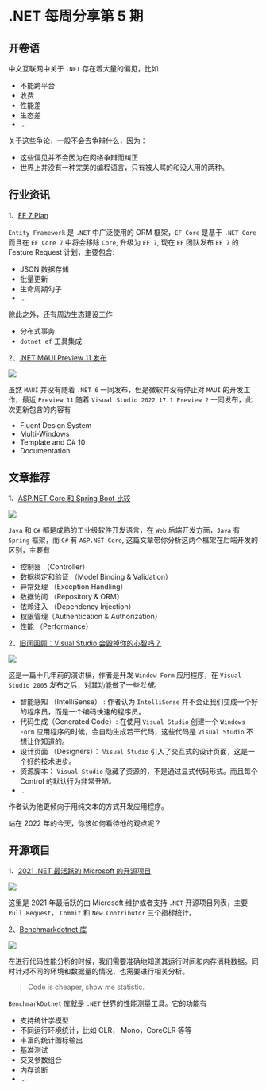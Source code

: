 # .NET 每周分享第 5 期

## 开卷语

中文互联网中关于 `.NET` 存在着大量的偏见，比如

- 不能跨平台
- 收费
- 性能差
- 生态差
- ...

关于这些争论，一般不会去争辩什么，因为：

- 这些偏见并不会因为在网络争辩而纠正
- 世界上并没有一种完美的编程语言，只有被人骂的和没人用的两种。

## 行业资讯

1、[EF 7 Plan](https://devblogs.microsoft.com/dotnet/announcing-the-plan-for-ef7/)

`Entity Framework` 是 `.NET` 中广泛使用的 ORM 框架，`EF Core` 是基于 `.NET Core` 而且在 `EF Core 7` 中将会移除 `Core`, 升级为 `EF 7`, 现在 `EF` 团队发布 `EF 7` 的 Feature Request 计划，主要包含:

- JSON 数据存储
- 批量更新
- 生命周期勾子
- ...

除此之外，还有周边生态建设工作

- 分布式事务
- `dotnet ef` 工具集成

2、[.NET MAUI Preview 11 发布](https://devblogs.microsoft.com/dotnet/announcing-dotnet-maui-preview-11/)

![](https://dotnetweeklypics.blob.core.windows.net/005/maui-11.png)

虽然 `MAUI` 并没有随着 `.NET 6` 一同发布，但是微软并没有停止对 `MAUI` 的开发工作，最近 `Preview 11` 随着 `Visual Studio 2022 17.1 Preview 2` 一同发布，此次更新包含的内容有

- Fluent Design System
- Multi-Windows
- Template and C# 10
- Documentation

## 文章推荐

1、[ASP.NET Core 和 Spring Boot 比较](https://medium.com/@putuprema/spring-boot-vs-asp-net-core-a-showdown-1d38b89c6c2d)

![](https://dotnetweeklypics.blob.core.windows.net/005/spring-vs-dotnet.png)

`Java` 和 `C#` 都是成熟的工业级软件开发语言，在 `Web` 后端开发方面，`Java` 有 `Spring` 框架，而 `C#` 有 `ASP.NET Core`, 这篇文章带你分析这两个框架在后端开发的区别，主要有

- 控制器 （Controller）
- 数据绑定和验证 （Model Binding & Validation）
- 异常处理 （Exception Handling）
- 数据访问 （Repository & ORM）
- 依赖注入 （Dependency Injection）
- 权限管理（Authentication & Authorization）
- 性能 （Performance）

2、[旧闻回顾：Visual Studio 会毁掉你的心智吗？](http://charlespetzold.com/etc/DoesVisualStudioRotTheMind.html)

![](https://dotnetweeklypics.blob.core.windows.net/005/vs.png)

这是一篇十几年前的演讲稿，作者是开发 `Window Form` 应用程序，在 `Visual Studio 2005` 发布之后，对其功能做了一些*吐槽*。

- 智能感知 （IntelliSense） : 作者认为 `IntelliSense` 并不会让我们变成一个好的程序员，而是一个编码快速的程序员。
- 代码生成（Generated Code）: 在使用 `Visual Studio` 创建一个 `Windows Form` 应用程序的时候，会自动生成若干代码，这些代码是 `Visual Studio` 不想让你知道的。
- 设计页面 （Designers）： `Visual Studio` 引入了交互式的设计页面，这是一个好的技术进步。
- 资源脚本： `Visual Studio` 隐藏了资源的，不是通过显式代码形式。而且每个 Control 的默认行为非常丑陋。
- ...

作者认为他更倾向于用纯文本的方式开发应用程序。

站在 2022 年的今天，你该如何看待他的观点呢？

## 开源项目

1、[2021 .NET 最活跃的 Microsoft 的开源项目](https://pbs.twimg.com/media/FICYOcDWUAIFkXw?format=png&name=900x900)

![](https://dotnetweeklypics.blob.core.windows.net/005/dotnet-oss-ms.png)

这里是 2021 年最活跃的由 Microsoft 维护或者支持 `.NET` 开源项目列表，主要 `Pull Request`， `Commit` 和 `New Contributor` 三个指标统计。

2、[Benchmarkdotnet 库](https://benchmarkdotnet.org/articles/overview.html)

![](https://dotnetweeklypics.blob.core.windows.net/005/benchmark.png)

在进行代码性能分析的时候，我们需要准确地知道其运行时间和内存消耗数据。同时针对不同的环境和数据量的情况，也需要进行相关分析。

> Code is cheaper, show me statistic.

`BenchmarkDotnet` 库就是 `.NET` 世界的性能测量工具。它的功能有

- 支持统计学模型
- 不同运行环境统计，比如 CLR， Mono，CoreCLR 等等
- 丰富的统计图标输出
- 基准测试
- 交叉参数组合
- 内存诊断
- ...
